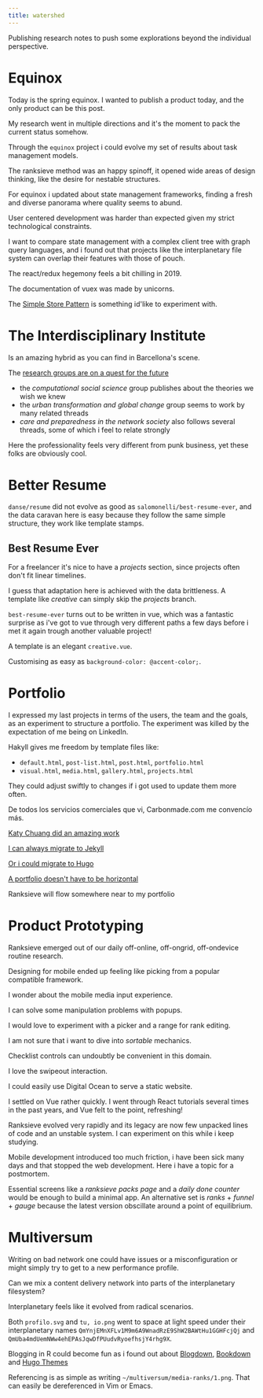 ```yaml
---
title: watershed
---
```


Publishing research notes to push some explorations beyond the individual perspective.

# Equinox

Today is the spring equinox. I wanted to publish a product today, and the only product can be this post.

My research went in multiple directions and it's the moment to pack the current status somehow.

Through the `equinox` project i could evolve my set of results about task management models.

The ranksieve method was an happy spinoff, it opened wide areas of design thinking, like the desire for nestable structures.

For equinox i updated about state management frameworks, finding a fresh and diverse panorama where quality seems to abund.

User centered development was harder than expected given my strict technological constraints.

I want to compare state management with a complex client tree with graph query languages, and i found out that projects like the interplanetary file system can overlap their features with those of pouch.

The react/redux hegemony feels a bit chilling in 2019.

The documentation of vuex was made by unicorns.

The [Simple Store Pattern](https://vuejs.org/v2/guide/state-management.html#Simple-State-Management-from-Scratch) is something id'like to experiment with.

# The Interdisciplinary Institute

Is an amazing hybrid as you can find in Barcellona's scene.

The [research groups are on a quest for the future](uoc.edu/portal/en/in3/recerca/grups/index.html)

- the _computational social science_ group publishes about the theories we wish we knew
- the _urban transformation and global change_ group seems to work by many related threads
- _care and preparedness in the network society_ also follows several threads, some of which i feel to relate strongly

Here the professionality feels very different from punk business, yet these folks are obviously cool.

# Better Resume

`danse/resume` did not evolve as good as `salomonelli/best-resume-ever`, and the data caravan here is easy because they follow the same simple structure, they work like template stamps.

## Best Resume Ever

For a freelancer it's nice to have a _projects_ section, since projects often don't fit linear timelines.

I guess that adaptation here is achieved with the data brittleness. A template like _creative_ can simply skip the _projects_ branch.

`best-resume-ever` turns out to be written in vue, which was a fantastic surprise as i've got to vue through very different paths a few days before i met it again trough another valuable project!

A template is an elegant `creative.vue`.

Customising as easy as `background-color: @accent-color;`.

# Portfolio

I expressed my last projects in terms of the users, the team and the goals, as an experiment to structure a portfolio. The experiment was killed by the expectation of me being on LinkedIn.

Hakyll gives me freedom by template files like:

- `default.html`, `post-list.html`, `post.html`, `portfolio.html`
- `visual.html`, `media.html`, `gallery.html`, `projects.html`

They could adjust swiftly to changes if i got used to update them more often.

De todos los servicios comerciales que vi, Carbonmade.com me convencío más.

[Katy Chuang did an amazing work](katychuang.com/hakyll-cssgarden/gallery/theme/2015-11-01-cleanMagic-Hakyll.html)

[I can always migrate to Jekyll](jekyll-themes.com/portfolio)

[Or i could migrate to Hugo](themes.gohugo.io/tags/portfolio)

[A portfolio doesn't have to be horizontal](ismailmustafa.com/projects.html)

Ranksieve will flow somewhere near to my portfolio

# Product Prototyping

Ranksieve emerged out of our daily off-online, off-ongrid, off-ondevice routine research.

Designing for mobile ended up feeling like picking from a popular compatible framework.

I wonder about the mobile media input experience.

I can solve some manipulation problems with popups.

I would love to experiment with a picker and a range for rank editing.

I am not sure that i want to dive into _sortable_ mechanics.

Checklist controls can undoubtly be convenient in this domain.

I love the swipeout interaction.

I could easily use Digital Ocean to serve a static website.

I settled on Vue rather quickly. I went through React tutorials several times in the past years, and Vue felt to the point, refreshing!

Ranksieve evolved very rapidly and its legacy are now few unpacked lines of code and an unstable system. I can experiment on this while i keep studying.

Mobile development introduced too much friction, i have been sick many days and that stopped the web development. Here i have a topic for a postmortem.

Essential screens like a _ranksieve packs page_ and a _daily done counter_ would be enough to build a minimal app. An alternative set is _ranks_ + _funnel_ + _gauge_ because the latest version obscillate around a point of equilibrium.

# Multiversum

Writing on bad network one could have issues or a misconfiguration or might simply try to get to a new performance profile.

Can we mix a content delivery network into parts of the interplanetary filesystem?

Interplanetary feels like it evolved from radical scenarios.

Both `profilo.svg` and `tu, io.png` went to space at light speed under their interplanetary names `QmYnjEMnXFLv1M9m6A9WnadRzE9ShW2BAWtHu1GGHFcjQj` and `QmUba4mdUemNWw4ehEPAsJqwDfPUudvRyoefhsjY4rhg9X`.

Blogging in R could become fun as i found out about [Blogdown](github.com/rstudio/blogdown), [Bookdown](github.com/rstudio/bookdown) and [Hugo Themes](themes.gohugo.io)

Referencing is as simple as writing `~/multiversum/media-ranks/1.png`. That can easily be dereferenced in Vim or Emacs.
